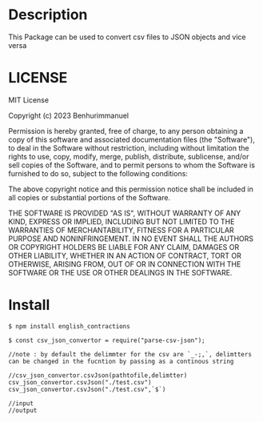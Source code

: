 # Description
 
 This Package can be used to convert csv files to JSON objects and vice versa

# LICENSE 
MIT License

Copyright (c) 2023 Benhurimmanuel

Permission is hereby granted, free of charge, to any person obtaining a copy
of this software and associated documentation files (the "Software"), to deal
in the Software without restriction, including without limitation the rights
to use, copy, modify, merge, publish, distribute, sublicense, and/or sell
copies of the Software, and to permit persons to whom the Software is
furnished to do so, subject to the following conditions:

The above copyright notice and this permission notice shall be included in all
copies or substantial portions of the Software.

THE SOFTWARE IS PROVIDED "AS IS", WITHOUT WARRANTY OF ANY KIND, EXPRESS OR
IMPLIED, INCLUDING BUT NOT LIMITED TO THE WARRANTIES OF MERCHANTABILITY,
FITNESS FOR A PARTICULAR PURPOSE AND NONINFRINGEMENT. IN NO EVENT SHALL THE
AUTHORS OR COPYRIGHT HOLDERS BE LIABLE FOR ANY CLAIM, DAMAGES OR OTHER
LIABILITY, WHETHER IN AN ACTION OF CONTRACT, TORT OR OTHERWISE, ARISING FROM,
OUT OF OR IN CONNECTION WITH THE SOFTWARE OR THE USE OR OTHER DEALINGS IN THE
SOFTWARE.

# Install
```
$ npm install english_contractions
```

```
$ const csv_json_convertor = require("parse-csv-json");

//note : by default the delimmter for the csv are `_-;,`, delimtters can be changed in the fucntion by passing as a continous string

//csv_json_convertor.csvJson(pathtofile,delimtter)
csv_json_convertor.csvJson("./test.csv")
csv_json_convertor.csvJson("./test.csv",`$`)

//input
//output
```

